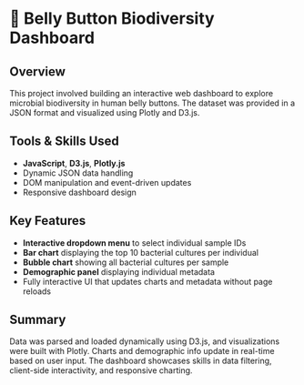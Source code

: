 # 🧬 Belly Button Biodiversity Dashboard

## Overview  
This project involved building an interactive web dashboard to explore microbial biodiversity in human belly buttons. The dataset was provided in a JSON format and visualized using Plotly and D3.js.

## Tools & Skills Used  
- **JavaScript**, **D3.js**, **Plotly.js**
- Dynamic JSON data handling  
- DOM manipulation and event-driven updates  
- Responsive dashboard design  

## Key Features  
- **Interactive dropdown menu** to select individual sample IDs  
- **Bar chart** displaying the top 10 bacterial cultures per individual  
- **Bubble chart** showing all bacterial cultures per sample  
- **Demographic panel** displaying individual metadata  
- Fully interactive UI that updates charts and metadata without page reloads

## Summary  
Data was parsed and loaded dynamically using D3.js, and visualizations were built with Plotly. Charts and demographic info update in real-time based on user input. The dashboard showcases skills in data filtering, client-side interactivity, and responsive charting.
